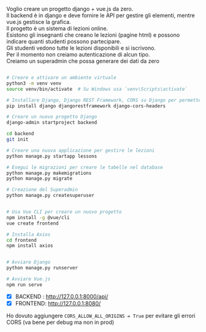 Voglio creare un progetto django + vue.js da zero.  
Il backend è in django e deve fornire le API per gestire gli elementi, mentre vue.js gestisce la grafica.  
Il progetto è un sistema di lezioni online.  
Esistono gli insegnanti che creano le lezioni (pagine html) e possono indicare quanti studenti possono partecipare.  
Gli studenti vedono tutte le lezioni disponibili e si iscrivono.  
Per il momento non creiamo autenticazione di alcun tipo.  
Creiamo un superadmin che possa generare dei dati da zero  

```bash

# Creare e attivare un ambiente virtuale
python3 -m venv venv
source venv/bin/activate  # Su Windows usa `venv\Scripts\activate`

# Installare Django, Django REST Framework, CORS su Django per permettere le richieste dal frontend
pip install django djangorestframework django-cors-headers

# Creare un nuovo progetto Django
django-admin startproject backend

cd backend
git init

# Creare una nuova applicazione per gestire le lezioni
python manage.py startapp lessons

# Esegui le migrazioni per creare le tabelle nel database
python manage.py makemigrations
python manage.py migrate

# Creazione del Superadmin
python manage.py createsuperuser


# Usa Vue CLI per creare un nuovo progetto
npm install -g @vue/cli
vue create frontend

# Installa Axios
cd frontend
npm install axios


# Avviare Django
python manage.py runserver

# Avviare Vue.js
npm run serve

```

- [x] BACKEND : http://127.0.0.1:8000/api/
- [x] FRONTEND: http://127.0.0.1:8080/

Ho dovuto aggiungere `CORS_ALLOW_ALL_ORIGINS = True` per evitare gli errori CORS (va bene per debug ma non in prod)